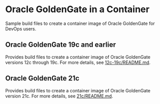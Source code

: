 # Oracle GoldenGate in a Container

Sample build files to create a container image of Oracle GoldenGate for DevOps users.

## Oracle GoldenGate 19c and earlier

Provides build files to create a container image of Oracle GoldenGate versions 12c through 19c.
For more details, see [12c-19c/README.md](12c-19c/README.md).

## Oracle GoldenGate 21c

Provides build files to create a container image of Oracle GoldenGate version 21c.
For more details, see [21c/README.md](21c/README.md).
